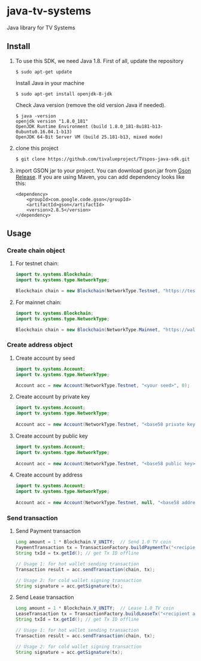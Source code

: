 # java-tv-systems
Java library for TV Systems

## Install

  1. To use this SDK, we need Java 1.8. First of all, update the repository
     
     ```shell
     $ sudo apt-get update
     ```
     
     Install Java in your machine
     
     ```shell
     $ sudo apt-get install openjdk-8-jdk
     ```
     
     Check Java version (remove the old version Java if needed).
     
     ```shell
     $ java -version
     openjdk version "1.8.0_181"
     OpenJDK Runtime Environment (build 1.8.0_181-8u181-b13-0ubuntu0.16.04.1-b13)
     OpenJDK 64-Bit Server VM (build 25.181-b13, mixed mode)
     ```

  2. clone this project

     ```bash
     $ git clone https://github.com/tivalueproject/TVspos-java-sdk.git
     ```

  3. import GSON jar to your project. You can download gson.jar from [Gson Release](https://github.com/google/gson/releases). If you are using Maven, you can add dependency looks like this:
     
     ```
     <dependency>
         <groupId>com.google.code.gson</groupId>
         <artifactId>gson</artifactId>
         <version>2.8.5</version>
     </dependency>
     ```

## Usage

### Create chain object
1. For testnet chain:

    ```java
    import tv.systems.Blockchain;
    import tv.systems.type.NetworkType;
 
    Blockchain chain = new Blockchain(NetworkType.Testnet, "https://testwallet.t.top/api/");
    ```

2. For mainnet chain:

    ```java
    import tv.systems.Blockchain;
    import tv.systems.type.NetworkType;
 
    Blockchain chain = new Blockchain(NetworkType.Mainnet, "https://wallet.t.top/api/");
    ```
    
### Create address object
1. Create account by seed

    ```java
    import tv.systems.Account;
    import tv.systems.type.NetworkType;
 
    Account acc = new Account(NetworkType.Testnet, "<your seed>", 0);
    ```

2. Create account by private key

    ```java
    import tv.systems.Account;
    import tv.systems.type.NetworkType;
     
    Account acc = new Account(NetworkType.Testnet, "<base58 private key>");
    ```
 
3. Create account by public key

    ```java
    import tv.systems.Account;
    import tv.systems.type.NetworkType;
     
    Account acc = new Account(NetworkType.Testnet, "<base58 public key>", null);
    ```
    
4. Create account by address

    ```java
    import tv.systems.Account;
    import tv.systems.type.NetworkType;
     
    Account acc = new Account(NetworkType.Testnet, null, "<base58 address>");
    ```
    
### Send transaction
1. Send Payment transaction

    ```java
    Long amount = 1 * Blockchain.V_UNITY;  // Send 1.0 TV coin
    PaymentTransaction tx = TransactionFactory.buildPaymentTx("<recipient address>", amount);
    String txId = tx.getId(); // get Tx ID offline
    
    // Usage 1: for hot wallet sending transaction
    Transaction result = acc.sendTransaction(chain, tx);
    
    // Usage 2: for cold wallet signing transaction
    String signature = acc.getSignature(tx);
    ```

2. Send Lease transaction

    ```java
    Long amount = 1 * Blockchain.V_UNITY;  // Lease 1.0 TV coin
    LeaseTransaction tx = TransactionFactory.buildLeaseTx("<recipient address>", amount);
    String txId = tx.getId(); // get Tx ID offline
    
    // Usage 1: for hot wallet sending transaction
    Transaction result = acc.sendTransaction(chain, tx);
    
    // Usage 2: for cold wallet signing transaction
    String signature = acc.getSignature(tx);
    ```
